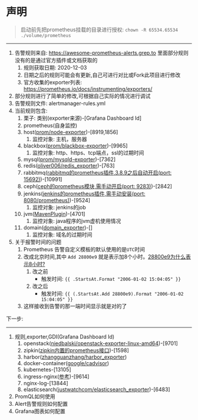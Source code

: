 # 声明

> 启动前先把prometheus挂载的目录进行授权: `chown -R 65534.65534 ./volume/prometheus`

---

1. 告警规则来自: <https://awesome-prometheus-alerts.grep.to> 里面部分规则没有的是通过官方插件或文档获取的
   1. 规则获取日期: 2020-12-03
   2. 日期之后的规则可能会有更新,自己可进行对比或Fork此项目进行修改
   3. 官方收集的exporter列表: <https://prometheus.io/docs/instrumenting/exporters/>
2. 部分规则进行了简单的修改,可根据自己实际的情况进行调试
3. 告警规则文件: alertmanager-rules.yml
4. 当前规则包含:
   1. 栗子: 类别(exporter来源)-[Grafana Dashboard Id]
   2. prometheus(自身监控)
   3. host([prom/node-exporter](https://hub.docker.com/r/prom/node-exporter))-[8919,1856]
      1. 监控对象: 主机，服务器
   4. blackbox([prom/blackbox-exporter](https://hub.docker.com/r/prom/blackbox-exporter))-[9965]
      1. 监控对象: http、https、tcp端点，ssl的过期时间
   5. mysql([prom/mysqld-exporter](https://hub.docker.com/r/prom/mysqld-exporter))-[7362]
   6. redis([oliver006/redis_exporter](https://hub.docker.com/r/oliver006/redis_exporter))-[763]
   7. rabbitmq([rabbitmq的prometheus插件,3.8.9之后自动开启(port: 15692)](https://www.rabbitmq.com/prometheus.html))-[10991]
   8. ceph([ceph的prometheus模块,需手动开启(port: 9283)](https://docs.ceph.com/en/latest/mgr/prometheus/))-[2842]
   9. jenkins([jenkins的prometheus插件,需手动安装(port: 8080/prometheus)](https://plugins.jenkins.io/prometheus/))-[9524]
      1. 监控对象: jenkins的job
   10. jvm([MavenPlugin](./docs/jvm.md))-[4701]
       1. 监控对象: java程序的jvm虚机使用情况
   11. domain([domain_exporter](https://github.com/le-shi/domain_exporter))-[]
       1. 监控对象: 域名的过期时间
5. 关于报警时间的问题
    1. Prometheus 告警自定义模板的默认使用的是`UTC`时间
    2. 改成北京时间,其中 `Add 28800e9`  就是表示加8个小时。[28800e9为什么表示8小时?](https://www.google.com/search?q=28800e9%E4%B8%BA%E4%BB%80%E4%B9%88%E8%A1%A8%E7%A4%BA8%E5%B0%8F%E6%97%B6%3F&oq=28800e9%E4%B8%BA%E4%BB%80%E4%B9%88%E8%A1%A8%E7%A4%BA8%E5%B0%8F%E6%97%B6%3F&aqs=chrome..69i64j69i57.2040j0j1&sourceid=chrome&ie=UTF-8)
        1. 改之前
           - 触发时间: `{{ .StartsAt.Format "2006-01-02 15:04:05" }}`
        2. 改之后
           - 触发时间: `{{ (.StartsAt.Add 28800e9).Format "2006-01-02 15:04:05" }}`
    3. 这样接收到告警的那一端时间显示就是对的了

下一步:

---

1. 规则,exporter,GDI(Grafana Dashboard Id)
   1. openstack([niedbalski/openstack-exporter-linux-amd64](https://quay.io/niedbalski/openstack-exporter-linux-amd64))-[9701]
   2. zipkin([zipkin内置的prometheus接口](https://github.com/le-shi/docker-zipkin))-[1598]
   3. harbor([zhangguanzhang/harbor_exporter](https://hub.docker.com/r/zhangguanzhang/harbor_exporter))
   4. docker-container([google/cadvisor](https://hub.docker.com/r/google/cadvisor))
   5. kubernetes-[13105]
   6. ingress-nginx([参考](https://github.com/kubernetes/ingress-nginx/tree/master/deploy/prometheus))-[9614]
   7. nginx-log-[13844]
   8. elasticsearch([justwatchcom/elasticsearch_exporter](https://github.com/justwatchcom/elasticsearch_exporter))-[6483]
2. PromQL如何使用
3. Alert告警规则如何配置
4. Grafana图表如何配置
